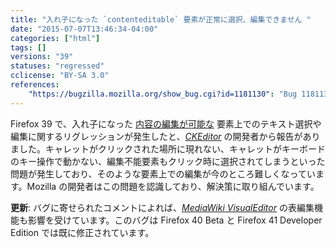 ```yaml
---
title: "入れ子になった `contenteditable` 要素が正常に選択、編集できません "
date: "2015-07-07T13:46:34-04:00"
categories: ["html"]
tags: []
versions: "39"
statuses: "regressed"
cclicense: "BY-SA 3.0"
references:
    "https://bugzilla.mozilla.org/show_bug.cgi?id=1181130": "Bug 1181130 - Broken selection system inside of a nested contenteditable element"
---
```

Firefox 39 で、入れ子になった [内容の編集が可能な](https://developer.mozilla.org/ja/docs/Web/HTML/Content_Editable) 要素上でのテキスト選択や編集に関するリグレッションが発生したと、[*CKEditor*](http://ckeditor.com/) の開発者から報告がありました。キャレットがクリックされた場所に現れない、キャレットがキーボードのキー操作で動かない、編集不能要素もクリック時に選択されてしまうといった問題が発生しており、そのような要素上での編集が今のところ難しくなっています。Mozilla の開発者はこの問題を認識しており、解決策に取り組んでいます。

**更新**: バグに寄せられたコメントによれば、[*MediaWiki VisualEditor*](https://www.mediawiki.org/wiki/VisualEditor) の表編集機能も影響を受けています。このバグは Firefox 40 Beta と Firefox 41 Developer Edition では既に修正されています。
